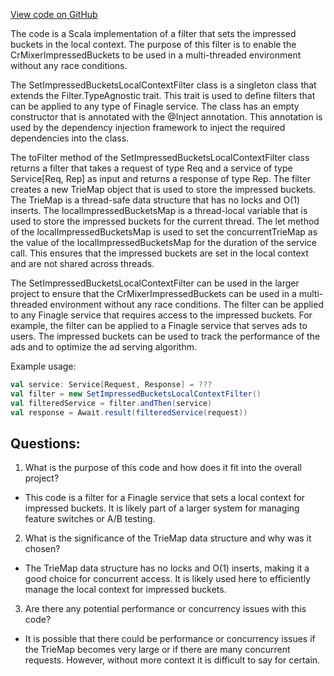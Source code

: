 [View code on GitHub](https://github.com/misbahsy/the-algorithm/cr-mixer/server/src/main/scala/com/twitter/cr_mixer/featureswitch/SetImpressedBucketsLocalContextFilter.scala)

The code is a Scala implementation of a filter that sets the impressed buckets in the local context. The purpose of this filter is to enable the CrMixerImpressedBuckets to be used in a multi-threaded environment without any race conditions. 

The SetImpressedBucketsLocalContextFilter class is a singleton class that extends the Filter.TypeAgnostic trait. This trait is used to define filters that can be applied to any type of Finagle service. The class has an empty constructor that is annotated with the @Inject annotation. This annotation is used by the dependency injection framework to inject the required dependencies into the class.

The toFilter method of the SetImpressedBucketsLocalContextFilter class returns a filter that takes a request of type Req and a service of type Service[Req, Rep] as input and returns a response of type Rep. The filter creates a new TrieMap object that is used to store the impressed buckets. The TrieMap is a thread-safe data structure that has no locks and O(1) inserts. The localImpressedBucketsMap is a thread-local variable that is used to store the impressed buckets for the current thread. The let method of the localImpressedBucketsMap is used to set the concurrentTrieMap as the value of the localImpressedBucketsMap for the duration of the service call. This ensures that the impressed buckets are set in the local context and are not shared across threads.

The SetImpressedBucketsLocalContextFilter can be used in the larger project to ensure that the CrMixerImpressedBuckets can be used in a multi-threaded environment without any race conditions. The filter can be applied to any Finagle service that requires access to the impressed buckets. For example, the filter can be applied to a Finagle service that serves ads to users. The impressed buckets can be used to track the performance of the ads and to optimize the ad serving algorithm. 

Example usage:

```scala
val service: Service[Request, Response] = ???
val filter = new SetImpressedBucketsLocalContextFilter()
val filteredService = filter.andThen(service)
val response = Await.result(filteredService(request))
```
## Questions: 
 1. What is the purpose of this code and how does it fit into the overall project?
- This code is a filter for a Finagle service that sets a local context for impressed buckets. It is likely part of a larger system for managing feature switches or A/B testing.

2. What is the significance of the TrieMap data structure and why was it chosen?
- The TrieMap data structure has no locks and O(1) inserts, making it a good choice for concurrent access. It is likely used here to efficiently manage the local context for impressed buckets.

3. Are there any potential performance or concurrency issues with this code?
- It is possible that there could be performance or concurrency issues if the TrieMap becomes very large or if there are many concurrent requests. However, without more context it is difficult to say for certain.